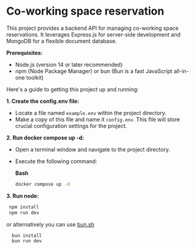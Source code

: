 # Co-working space reservation

This project provides a backend API for managing co-working space reservations. It leverages Express.js for server-side development and MongoDB for a flexible document database.

**Prerequisites:**

- Node.js (version 14 or later recommended)
- npm (Node Package Manager) or bun (Bun is a fast JavaScript all-in-one toolkit)


Here's a guide to getting this project up and running:

**1. Create the config.env file:**

- Locate a file named `example.env` within the project directory.
- Make a copy of this file and name it `config.env`. This file will store crucial configuration settings for the project.

**2. Run docker compose up -d:**

- Open a terminal window and navigate to the project directory.
- Execute the following command:

  **Bash**

  ```bash
  docker compose up -d
  ```

 **3. Run node:**

 ```bash
  npm install
  npm run dev
  ```

  or alternatively you can use [bun.sh](https://bun.sh/)

  ```bash
    bun install
    bun run dev
  ```
